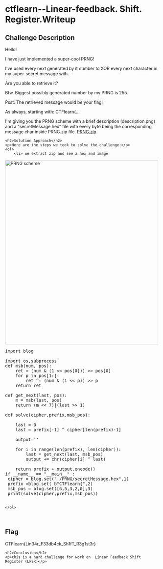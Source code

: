  

<!DOCTYPE html>
<html>
 
<body>
    <h1>ctflearn--Linear-feedback. Shift. Register.Writeup </h1>
    <h2>Challenge Description</h2>
    <p> Hello!

I have just implemented a super-cool PRNG!

I've used every next generated by it number to XOR every next character in my super-secret message with.

Are you able to retrieve it?

Btw. Biggest possibly generated number by my PRNG is 255.

Psst. The retrieved message would be your flag!

As always, starting with: CTFlearn{...

I'm giving you the PRNG scheme with a brief description (description.png) and a "secretMessage.hex" file with every byte being the corresponding message char inside PRNG.zip file.
<a href="https://cybersecctf.github.io/blog/2024/practice/ctflearn/Linear-feedback-Shift-Register/PRNG.zip">PRNG.zip</a>

</p>

    <h2>Solution Approach</h2>
    <p>Here are the steps we took to solve the challenge:</p>
    <ol> 
        <li> we extract zip and see a hex and image
<img src=" https://cybersecctf.github.io/blog/2024/practice/ctflearn/Linear-feedback-Shift-Register/PRNG/description.png" alt="PRNG scheme" width="500" height="600" class="inline"/>

<pre>
import blog

import os,subprocess
def msb(num, pos):
    ret = (num & (1 << pos[0])) >> pos[0]
    for p in pos[1:]:
        ret ^= (num & (1 << p)) >> p
    return ret

def get_next(last, pos):
    m = msb(last, pos)
    return (m << 7)|(last >> 1)

def solve(cipher,prefix,msb_pos):
   
    last = 0
    last = prefix[-1] ^ cipher[len(prefix)-1]

    output=''
    
    for i in range(len(prefix), len(cipher)):
        last = get_next(last, msb_pos)
        output += chr(cipher[i] ^ last)
        
    return prefix + output.encode()
if __name__ == "__main__" :
 cipher = blog.set("./PRNG/secretMessage.hex",1)
 prefix =blog.set( b"CTFlearn{",2)
 msb_pos = blog.set([6,5,3,2,0],3)
 print(solve(cipher,prefix,msb_pos))
 
</pre>
    </ol>
<br>
    <h2>Flag</h2>
    <p class="flag">CTFlearn{Lin34r_F33db4ck_Sh1fT_R3g1st3r}
</p>

    <h2>Conclusion</h2>
    <p>this is a hard challenge for work on  Linear Feedback Shift Register (LFSR)</p>

</body>
</html>
